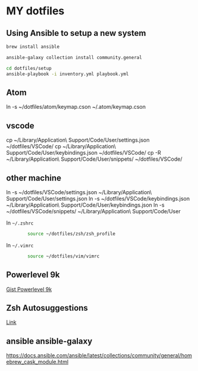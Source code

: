 # MY dotfiles

## Using Ansible to setup a new system

```sh
brew install ansible

ansible-galaxy collection install community.general

cd dotfiles/setup
ansible-playbook -i inventory.yml playbook.yml
```

## Atom 
ln -s ~/dotfiles/atom/keymap.cson ~/.atom/keymap.cson

## vscode

cp ~/Library/Application\ Support/Code/User/settings.json ~/dotfiles/VSCode/
cp ~/Library/Application\ Support/Code/User/keybindings.json ~/dotfiles/VSCode/
cp -R ~/Library/Application\ Support/Code/User/snippets/ ~/dotfiles/VSCode/

## other machine

ln -s ~/dotfiles/VSCode/settings.json ~/Library/Application\ Support/Code/User/settings.json
ln -s ~/dotfiles/VSCode/keybindings.json ~/Library/Application\ Support/Code/User/keybindings.json
ln -s ~/dotfiles/VSCode/snippets/ ~/Library/Application\ Support/Code/User

In `~/.zshrc`

```sh
        source ~/dotfiles/zsh/zsh_profile
```

In `~/.vimrc`

```sh
        source ~/dotfiles/vim/vimrc
```

## Powerlevel 9k
[Gist Powerlevel 9k](https://gist.github.com/kevin-smets/8568070)

## Zsh Autosuggestions
[Link](https://github.com/zsh-users/zsh-autosuggestions/blob/master/INSTALL.md#oh-my-zsh)


## ansible ansible-galaxy
https://docs.ansible.com/ansible/latest/collections/community/general/homebrew_cask_module.html

